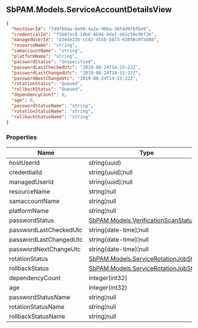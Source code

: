 
<h2 id="tocS_SbPAM.Models.ServiceAccountDetailsView">SbPAM.Models.ServiceAccountDetailsView</h2>

<a id="schemasbpam.models.serviceaccountdetailsview"></a>
<a id="schema_SbPAM.Models.ServiceAccountDetailsView"></a>
<a id="tocSsbpam.models.serviceaccountdetailsview"></a>
<a id="tocssbpam.models.serviceaccountdetailsview"></a>

```json
{
  "hostUserId": "f49f66da-8e90-4a2e-90ba-36f4d97bfbe9",
  "credentialId": "f568fec0-10b6-4b94-9daf-e62c50c9bf3e",
  "managedUserId": "439de23b-cc42-455b-b873-63056c0fad88",
  "resourceName": "string",
  "samaccountName": "string",
  "platformName": "string",
  "passwordStatus": "Unspecified",
  "passwordLastCheckedUtc": "2019-08-24T14:15:22Z",
  "passwordLastChangedUtc": "2019-08-24T14:15:22Z",
  "passwordNextChangeUtc": "2019-08-24T14:15:22Z",
  "rotationStatus": "Queued",
  "rollbackStatus": "Queued",
  "dependencyCount": 0,
  "age": 0,
  "passwordStatusName": "string",
  "rotationStatusName": "string",
  "rollbackStatusName": "string"
}

```

### Properties

|Name|Type|Required|Restrictions|Description|
|---|---|---|---|---|
|hostUserId|string(uuid)|false|none|none|
|credentialId|string(uuid)¦null|false|none|none|
|managedUserId|string(uuid)¦null|false|none|none|
|resourceName|string¦null|false|none|none|
|samaccountName|string¦null|false|none|none|
|platformName|string¦null|false|none|none|
|passwordStatus|[SbPAM.Models.VerificationScanStatus](#schemasbpam.models.verificationscanstatus)|false|none|none|
|passwordLastCheckedUtc|string(date-time)¦null|false|none|none|
|passwordLastChangedUtc|string(date-time)¦null|false|none|none|
|passwordNextChangeUtc|string(date-time)¦null|false|none|none|
|rotationStatus|[SbPAM.Models.ServiceRotationJobStatus](#schemasbpam.models.servicerotationjobstatus)|false|none|none|
|rollbackStatus|[SbPAM.Models.ServiceRotationJobStatus](#schemasbpam.models.servicerotationjobstatus)|false|none|none|
|dependencyCount|integer(int32)|false|none|none|
|age|integer(int32)|false|none|none|
|passwordStatusName|string¦null|false|none|none|
|rotationStatusName|string¦null|false|none|none|
|rollbackStatusName|string¦null|false|none|none|



